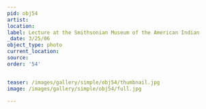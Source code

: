 ```yaml
---
pid: obj54
artist: 
location: 
label: Lecture at the Smithsonian Museum of the American Indian
_date: 3/25/06
object_type: photo
current_location: 
source: 
order: '54'


teaser: /images/gallery/simple/obj54/thumbnail.jpg
image: /images/gallery/simple/obj54/full.jpg
 
---
```

